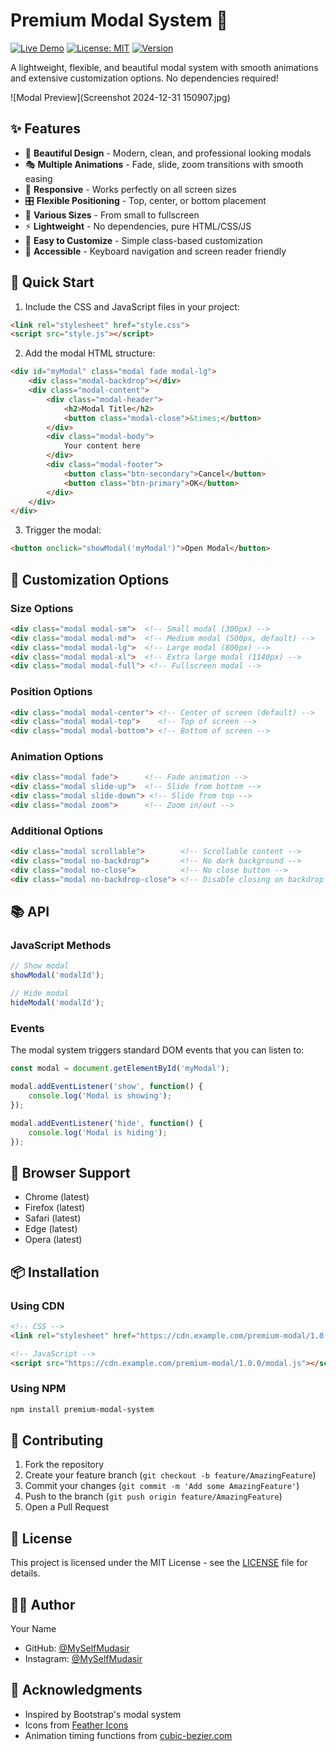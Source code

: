 # Premium Modal System 🎯
[![Live Demo](https://img.shields.io/badge/Live-Demo-blue.svg)](https://myselfmudasir.github.io/Core-HTML-CSS-Model-Library)
[![License: MIT](https://img.shields.io/badge/License-MIT-yellow.svg)](https://opensource.org/licenses/MIT)
[![Version](https://img.shields.io/badge/version-1.0.0-green.svg)](https://github.com/MySelfMudasir/Core-HTML-CSS-Model-Library)

A lightweight, flexible, and beautiful modal system with smooth animations and extensive customization options. No dependencies required!

![Modal Preview](Screenshot 2024-12-31 150907.jpg)

## ✨ Features

- 🎨 **Beautiful Design** - Modern, clean, and professional looking modals
- 🎭 **Multiple Animations** - Fade, slide, zoom transitions with smooth easing
- 📱 **Responsive** - Works perfectly on all screen sizes
- 🎛️ **Flexible Positioning** - Top, center, or bottom placement
- 📐 **Various Sizes** - From small to fullscreen
- ⚡ **Lightweight** - No dependencies, pure HTML/CSS/JS
- 🔧 **Easy to Customize** - Simple class-based customization
- 🎯 **Accessible** - Keyboard navigation and screen reader friendly

## 🚀 Quick Start

1. Include the CSS and JavaScript files in your project:
```html
<link rel="stylesheet" href="style.css">
<script src="style.js"></script>
```

2. Add the modal HTML structure:
```html
<div id="myModal" class="modal fade modal-lg">
    <div class="modal-backdrop"></div>
    <div class="modal-content">
        <div class="modal-header">
            <h2>Modal Title</h2>
            <button class="modal-close">&times;</button>
        </div>
        <div class="modal-body">
            Your content here
        </div>
        <div class="modal-footer">
            <button class="btn-secondary">Cancel</button>
            <button class="btn-primary">OK</button>
        </div>
    </div>
</div>
```

3. Trigger the modal:
```html
<button onclick="showModal('myModal')">Open Modal</button>
```

## 🎨 Customization Options

### Size Options
```html
<div class="modal modal-sm">  <!-- Small modal (300px) -->
<div class="modal modal-md">  <!-- Medium modal (500px, default) -->
<div class="modal modal-lg">  <!-- Large modal (800px) -->
<div class="modal modal-xl">  <!-- Extra large modal (1140px) -->
<div class="modal modal-full"> <!-- Fullscreen modal -->
```

### Position Options
```html
<div class="modal modal-center"> <!-- Center of screen (default) -->
<div class="modal modal-top">    <!-- Top of screen -->
<div class="modal modal-bottom"> <!-- Bottom of screen -->
```

### Animation Options
```html
<div class="modal fade">      <!-- Fade animation -->
<div class="modal slide-up">  <!-- Slide from bottom -->
<div class="modal slide-down"> <!-- Slide from top -->
<div class="modal zoom">      <!-- Zoom in/out -->
```

### Additional Options
```html
<div class="modal scrollable">        <!-- Scrollable content -->
<div class="modal no-backdrop">       <!-- No dark background -->
<div class="modal no-close">          <!-- No close button -->
<div class="modal no-backdrop-close"> <!-- Disable closing on backdrop click -->
```

## 📚 API

### JavaScript Methods

```javascript
// Show modal
showModal('modalId');

// Hide modal
hideModal('modalId');
```

### Events
The modal system triggers standard DOM events that you can listen to:

```javascript
const modal = document.getElementById('myModal');

modal.addEventListener('show', function() {
    console.log('Modal is showing');
});

modal.addEventListener('hide', function() {
    console.log('Modal is hiding');
});
```

## 🔧 Browser Support

- Chrome (latest)
- Firefox (latest)
- Safari (latest)
- Edge (latest)
- Opera (latest)

## 📦 Installation

### Using CDN
```html
<!-- CSS -->
<link rel="stylesheet" href="https://cdn.example.com/premium-modal/1.0.0/modal.css">

<!-- JavaScript -->
<script src="https://cdn.example.com/premium-modal/1.0.0/modal.js"></script>
```

### Using NPM
```bash
npm install premium-modal-system
```

## 🤝 Contributing

1. Fork the repository
2. Create your feature branch (`git checkout -b feature/AmazingFeature`)
3. Commit your changes (`git commit -m 'Add some AmazingFeature'`)
4. Push to the branch (`git push origin feature/AmazingFeature`)
5. Open a Pull Request

## 📄 License

This project is licensed under the MIT License - see the [LICENSE](LICENSE) file for details.

## 👨‍💻 Author

Your Name
- GitHub: [@MySelfMudasir](https://github.com/MySelfMudasir)
- Instagram: [@MySelfMudasir](https://instagram.com/MySelfMudasir)

## 🙏 Acknowledgments

- Inspired by Bootstrap's modal system
- Icons from [Feather Icons](https://feathericons.com)
- Animation timing functions from [cubic-bezier.com](https://cubic-bezier.com)

